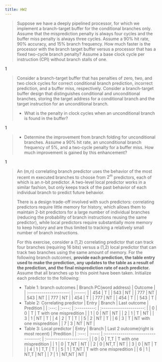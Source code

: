```yaml
---
title: HW2
---
```


> Suppose we have a deeply pipelined processor, for which we implement a branch-target buffer for the conditional branches only. Assume that the misprediction penalty is always four cycles and the buffer miss penalty is always three cycles. Assume a 90% hit rate, 90% accuracy, and 15% branch frequency. How much faster is the processor with the branch target buffer versus a processor that has a fixed two-cycle branch penalty? Assume a base clock cycle per instruction (CPI) without branch stalls of one.

1

> Consider a branch-target buffer that has penalties of zero, two, and two clock cycles for correct conditional branch prediction, incorrect prediction, and a buffer miss, respectively. Consider a branch-target buffer design that distinguishes conditional and unconditional branches, storing the target address for a conditional branch and the target instruction for an unconditional branch.
>
> - What is the penalty in clock cycles when an unconditional branch is found in the buffer?

1

> - Determine the improvement from branch folding for unconditional branches. Assume a 90% hit rate, an unconditional branch frequency of 5%, and a two-cycle penalty for a buffer miss. How much improvement is gained by this enhancement?

1

> An (m,n) correlating branch predictor uses the behavior of the most recent m executed branches to choose from $2^m$ predictors, each of which is an $n$-bit predictor. A two-level local predictor works in a similar fashion, but only keeps track of the past behavior of each individual branch to predict future behavior.
>
> There is a design trade-off involved with such predictors: correlating predictors require little memory for history, which allows them to maintain 2-bit predictors for a large number of individual branches (reducing the probability of branch instructions reusing the same predictor), while local predictors require substantially more memory to keep history and are thus limited to tracking a relatively small number of branch instructions.
>
> For this exercise, consider a (1,2) correlating predictor that can track four branches (requiring 16 bits) versus a (1,2) local predictor that can track two branches using the same amount of memory. For the following branch outcomes, **provide each prediction, the table entry used to make the prediction, any updates to the table as a result of the prediction, and the final misprediction rate of each predictor.** Assume that all branches up to this point have been taken. Initialize each predictor to the following:
>
> - Table 1: branch outcomes
>   | Branch PC(word address) | Outcome |
>   | :---------------------: | :-----: |
>   | 454 | T |
>   | 543 | NT |
>   | 777 | NT |
>   | 543 | NT |
>   | 777 | NT |
>   | 454 | T |
>   | 777 | NT |
>   | 454 | T |
>   | 543 | T |
> - Table 2: Correlating predictor
>   | Entry | Branch | Last outcome | Predition |
>   | :---: | :----: | :----------: | :----------------------: |
>   | 0 | 0 | T | T with one mispredition |
>   | 1 | 0 | NT | NT |
>   | 2 | 1 | T | NT |
>   | 3 | 1 | NT | T |
>   | 4 | 2 | T | T |
>   | 5 | 2 | NT | T |
>   | 6 | 3 | T | NT with one mispredition |
>   | 7 | 3 | NT | NT |
> - Table 3: Local predictor
>   | Entry | Branch | Last 2 outcome(right is most recent) | Predition |
>   | :---: | :----: | :----------------------------------: | :---------------------: |
>   | 0 | 0 | T,T | T with one mispredition |
>   | 1 | 0 | T,NT | NT |
>   | 2 | 0 | NT,T | NT |
>   | 3 | 0 | NT | T |
>   | 4 | 1 | T,T | T |
>   | 5 | 1 | T,NT | T with one mispredition |
>   | 6 | 1 | NT,T | NT |
>   | 7 | 1 | NT,NT | NT |
